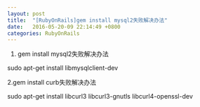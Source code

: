 ```yaml
---
layout: post
title:  "[RubyOnRails]gem install mysql2失败解决办法"
date:   2016-05-20-09 22:14:49 +0800
categories: RubyOnRails
---
```


1. gem install mysql2失败解决办法

sudo apt-get install libmysqlclient-dev

2.gem install curb失败解决办法

sudo apt-get install libcurl3 libcurl3-gnutls libcurl4-openssl-dev